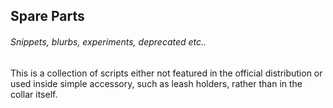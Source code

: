 ## Spare Parts

###### Snippets, blurbs, experiments, deprecated etc..

This is a collection of scripts either not featured in the official distribution or used inside simple accessory, such as leash holders, rather than in the collar itself.
